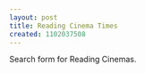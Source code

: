 ```yaml
---
layout: post
title: Reading Cinema Times
created: 1102037508
---
```

Search form for Reading Cinemas.
